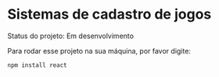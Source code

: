 <h1>Sistemas de cadastro de jogos</h1>

Status do projeto: Em desenvolvimento

Para rodar esse projeto na sua máquina, por favor digite:

```
npm install react
```
